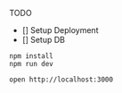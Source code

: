 TODO
- [] Setup Deployment
- [] Setup DB

```
npm install
npm run dev
```

```
open http://localhost:3000
```
